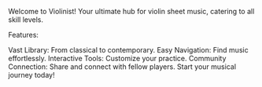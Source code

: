 Welcome to Violinist! Your ultimate hub for violin sheet music, catering to all skill levels.

Features:

Vast Library: From classical to contemporary.
Easy Navigation: Find music effortlessly.
Interactive Tools: Customize your practice.
Community Connection: Share and connect with fellow players.
Start your musical journey today!
